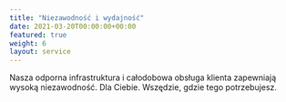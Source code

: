 ```yaml
---
title: "Niezawodność i wydajność"
date: 2021-03-20T00:00:00+00:00
featured: true
weight: 6
layout: service
---
```


Nasza odporna infrastruktura i całodobowa obsługa klienta zapewniają wysoką niezawodność. Dla Ciebie. Wszędzie, gdzie tego potrzebujesz.

